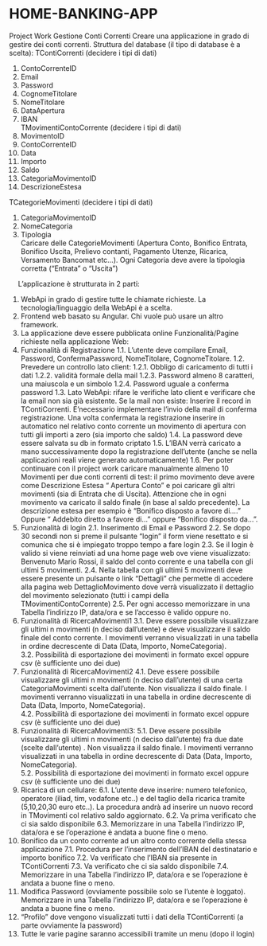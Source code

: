 # HOME-BANKING-APP
Project Work Gestione Conti Correnti
Creare una applicazione in grado di gestire dei conti correnti. 
Struttura del database (il tipo di database è a scelta):
TContiCorrenti (decidere i tipi di dati)
1.	ContoCorrenteID		
2.	Email				 
3.	Password			
4.	CognomeTitolare		
5.	NomeTitolare			
6.	DataApertura			
7.	IBAN				
TMovimentiContoCorrente (decidere i tipi di dati)
1.	MovimentoID			
2.	ContoCorrenteID		
3.	Data				
4.	Importo			
5.	Saldo				
6.	CategoriaMovimentoID		
7.	DescrizioneEstesa		

TCategorieMovimenti  (decidere i tipi di dati)
1.	CategoriaMovimentoID		
2.	NomeCategoria			
3.	Tipologia 			 
Caricare delle CategorieMovimenti (Apertura Conto, Bonifico Entrata, Bonifico Uscita, Prelievo contanti, Pagamento Utenze, Ricarica, Versamento Bancomat etc…). Ogni Categoria deve avere la tipologia corretta (“Entrata” o “Uscita”)

 
L’applicazione è strutturata in 2 parti:
1.	WebApi in grado di gestire tutte le chiamate richieste. La tecnologia/linguaggio della WebApi è a scelta.
2.	Frontend web basato su Angular. Chi vuole può usare un altro framework.
3.	La applicazione deve essere pubblicata online 
Funzionalità/Pagine richieste nella applicazione Web:
1.	Funzionalità di Registrazione
1.1.	L’utente deve compilare Email, Password, ConfermaPassword, NomeTitolare, CognomeTitolare.
1.2.	Prevedere un controllo lato client:
1.2.1.	Obbligo di caricamento di tutti i dati
1.2.2.	validità formale della mail
1.2.3.	Password almeno 8 caratteri, una maiuscola e un simbolo 
1.2.4.	Password uguale a conferma password
1.3.	Lato WebApi: rifare le verifiche lato client e verificare che la email non sia già esistente. Se la mail non esiste: Inserire il record in TContiCorrenti. E’necessario implementare l’invio della mail di conferma registrazione.  Una volta confermata la registrazione inserire in automatico nel relativo conto corrente un movimento di apertura con tutti gli importi a zero (sia importo che saldo)
1.4.	La password deve essere salvata su db in formato criptato
1.5.	L’IBAN verrà caricato a mano successivamente dopo la registrazione dell’utente (anche se nella applicazioni reali viene generato automaticamente)
1.6.	Per poter continuare con il project work caricare manualmente almeno 10 Movimenti per due  conti correnti di test: il primo movimento deve avere come Descrizione Estesa “ Apertura Conto” e poi caricare gli altri movimenti (sia di Entrata che di Uscita). Attenzione che in ogni movimento va caricato il saldo finale (in base al saldo precedente). La descrizione estesa per esempio è “Bonifico disposto a favore di….” Oppure “ Addebito diretto a favore di…” oppure “Bonifico disposto da…”. 
2.	Funzionalità di login
2.1.	Inserimento di Email e Password 
2.2.	Se dopo 30 secondi non si preme il pulsante “login” il form viene resettato e si comunica che si è impiegato troppo tempo a fare login
2.3.	Se il login è valido si viene reinviati ad una home page web ove viene visualizzato: Benvenuto Mario Rossi, il saldo del conto corrente e una tabella con gli ultimi 5 movimenti. 
2.4.	Nella tabella con gli ultimi 5 movimenti deve essere presente un pulsante o link  “Dettagli” che permette di accedere alla pagina web   DettaglioMovimento dove verrà  visualizzato il dettaglio del movimento selezionato (tutti i campi della TMovimentiContoCorrente)
2.5.	Per ogni accesso memorizzare in una Tabella  l’indirizzo IP, data/ora e se l’accesso è valido oppure no.
3.	Funzionalità di RicercaMovimenti1
3.1.	Deve essere possibile visualizzare gli ultimi n movimenti (n deciso dall’utente) e deve visualizzare il saldo finale del conto corrente. I movimenti verranno visualizzati in una tabella in ordine decrescente di Data (Data, Importo, NomeCategoria).  
3.2.	Possibilità di esportazione dei movimenti in formato excel oppure csv (è sufficiente uno dei due)
4.	Funzionalità di RicercaMovimenti2
4.1.	Deve essere possibile visualizzare  gli ultimi n movimenti (n deciso dall’utente)  di una certa CategoriaMovimenti scelta dall’utente. Non visualizza il saldo finale. I movimenti verranno visualizzati in una tabella in ordine decrescente di Data (Data, Importo, NomeCategoria).  
4.2.	Possibilità di esportazione dei movimenti in formato excel oppure csv (è sufficiente uno dei due)
5.	Funzionalità di RicercaMovimenti3: 
5.1.	Deve essere possibile visualizzare  gli ultimi n movimenti (n deciso dall’utente)  fra due date (scelte dall’utente) . Non visualizza il saldo finale.  I movimenti verranno visualizzati in una tabella  in ordine decrescente di Data (Data, Importo, NomeCategoria).  
5.2.	Possibilità di esportazione dei movimenti in formato excel oppure csv (è sufficiente uno dei due)
6.	Ricarica di un cellulare:
6.1.	L’utente deve inserire: numero telefonico, operatore (iliad, tim, vodafone etc..) e del taglio della ricarica tramite (5,10,20,30 euro etc..). La procedura andrà ad inserire un nuovo record in TMovimenti col relativo saldo aggiornato.
6.2.	Va prima verificato che ci sia saldo disponibile
6.3.	Memorizzare in una Tabella  l’indirizzo IP, data/ora e se l’operazione è andata a buone fine o meno.
7.	Bonifico da un conto corrente ad un altro conto corrente della stessa applicazione
7.1.	Procedura per l’inserimento dell’IBAN del destinatario e importo bonifico
7.2.	Va verificato che l’IBAN sia presente in TContiCorrenti
7.3.	Va verificato che ci sia saldo disponibile
7.4.	Memorizzare in una Tabella  l’indirizzo IP, data/ora e se l’operazione è andata a buone fine o meno.
8.	Modifica Password (ovviamente possibile solo se l’utente è loggato). Memorizzare in una Tabella  l’indirizzo IP, data/ora e se l’operazione è andata a buone fine o meno. 
9.	“Profilo” dove vengono visualizzati tutti i dati della  TContiCorrenti (a parte ovviamente la password)
10.	Tutte le varie pagine saranno accessibili tramite un menu (dopo il login) 
